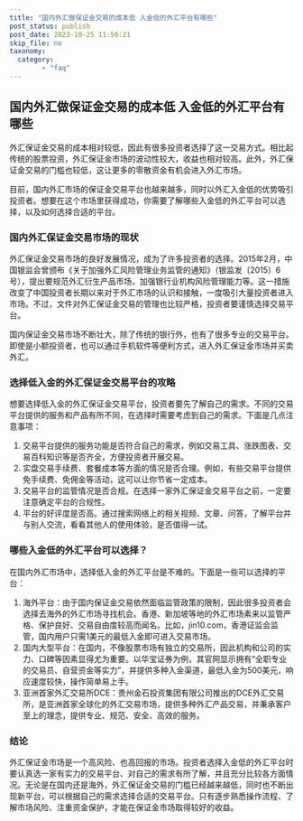 ```yaml
---
title: "国内外汇做保证金交易的成本低 入金低的外汇平台有哪些"
post_status: publish
post_date: 2023-10-25 11:56:21
skip_file: no
taxonomy:
  category:
        - "faq"
---
```


## 国内外汇做保证金交易的成本低 入金低的外汇平台有哪些

外汇保证金交易的成本相对较低，因此有很多投资者选择了这一交易方式。相比起传统的股票投资，外汇保证金市场的波动性较大，收益也相对较高。此外，外汇保证金交易的门槛也较低，这让更多的零散资金有机会进入外汇市场。

目前，国内外汇市场的保证金交易平台也越来越多，同时以外汇入金低的优势吸引投资者。想要在这个市场里获得成功，你需要了解哪些入金低的外汇平台可以选择，以及如何选择合适的平台。

### 国内外汇保证金交易市场的现状

外汇保证金交易市场的良好发展情况，成为了许多投资者的选择。2015年2月，中国银监会曾颁布《关于加强外汇风险管理业务监管的通知》（银监发〔2015〕6号），提出要规范外汇衍生产品市场，加强银行业机构风险管理能力等。这一措施改变了中国投资者长期以来对于外汇市场的认识和接触，一度吸引大量投资者进入市场。不过，文件对外汇保证金交易的管理也比较严格，投资者要谨慎选择交易平台。

国内保证金交易市场不断壮大，除了传统的银行外，也有了很多专业的交易平台。即使是小额投资者，也可以通过手机软件等便利方式，进入外汇保证金市场并买卖外汇。

### 选择低入金的外汇保证金交易平台的攻略

想要选择低入金的外汇保证金交易平台，投资者要先了解自己的需求。不同的交易平台提供的服务和产品有所不同，在选择时需要考虑到自己的需求。下面是几点注意事项：

1. 交易平台提供的服务功能是否符合自己的需求，例如交易工具、涨跌图表、交易百科知识等是否齐全，方便投资者开展交易。
2. 实盘交易手续费、套餐成本等方面的情况是否合理。例如，有些交易平台提供免手续费、免佣金等活动，这可以让你节省一定成本。
3. 交易平台的监管情况是否合规。在选择一家外汇保证金交易平台之前，一定要注意确定平台的合规性。
4. 平台的好评度是否高。通过搜索网络上的相关视频、文章、问答，了解平台并与别人交流，看看其他人的使用体验，是否值得一试。

### 哪些入金低的外汇平台可以选择？

在国内外汇市场中，选择低入金的外汇平台是不难的。下面是一些可以选择的平台：

1. 海外平台：由于国内保证金交易依然面临监管政策的限制，因此很多投资者会选择去海外的外汇市场寻找机会。香港、新加坡等地的外汇市场素来以监管严格、保护良好、交易自由度较高而闻名。比如，jin10.com，香港证监会监管，国内用户只需1美元的最低入金即可进入交易市场。
2. 国内大型平台：在国内，不像股票市场有独立的交易所，因此机构和公司的实力、口碑等因素显得尤为重要。以华宝证券为例，其官网显示拥有“全职专业的交易员、自营资金等实力”，并提供多种入金渠道，最低入金为500美元，响应速度较快，操作简单易上手。
3. 亚洲首家外汇交易所DCE：贵州金石投资集团有限公司推出的DCE外汇交易所，是亚洲首家全球化的外汇交易市场，提供多种外汇产品交易，并秉承客户至上的理念，提供专业、规范、安全、高效的服务。

### 结论

外汇保证金市场是一个高风险、也高回报的市场。投资者选择入金低的外汇平台时要认真选一家有实力的交易平台、对自己的需求有所了解，并且充分比较各方面情况。无论是在国内还是海外，外汇保证金交易的门槛已经越来越低，同时也不断出现新平台，可以根据自己的需求选择合适的交易平台。只有逐步熟悉操作流程、了解市场风险、注重资金保护，才能在保证金市场取得较好的收益。
